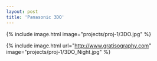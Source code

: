 ```yaml
---
layout: post
title: 'Panasonic 3DO'
---
```


{% include image.html image="projects/proj-1/3DO.jpg" %}

{% include image.html url="http://www.gratisography.com" image="projects/proj-1/3DO_Night.jpg" %}
